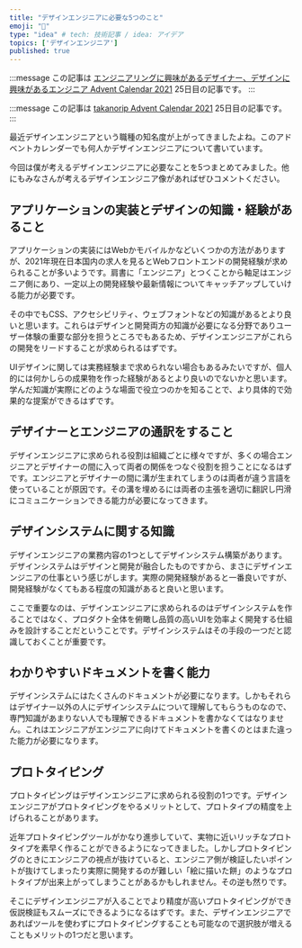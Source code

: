 ```yaml
---
title: "デザインエンジニアに必要な5つのこと"
emoji: "🐡"
type: "idea" # tech: 技術記事 / idea: アイデア
topics: ['デザインエンジニア']
published: true
---
```


:::message
この記事は [エンジニアリングに興味があるデザイナー、デザインに興味があるエンジニア Advent Calendar 2021](https://qiita.com/advent-calendar/2021/design-code) 25日目の記事です。
:::

:::message
この記事は [takanorip Advent Calendar 2021](https://adventar.org/calendars/7125) 25日目の記事です。
:::

最近デザインエンジニアという職種の知名度が上がってきましたよね。このアドベントカレンダーでも何人かデザインエンジニアについて書いています。

今回は僕が考えるデザインエンジニアに必要なことを5つまとめてみました。他にもみなさんが考えるデザインエンジニア像があればぜひコメントください。

## アプリケーションの実装とデザインの知識・経験があること

アプリケーションの実装にはWebかモバイルかなどいくつかの方法がありますが、2021年現在日本国内の求人を見るとWebフロントエンドの開発経験が求められることが多いようです。肩書に「エンジニア」とつくことから軸足はエンジニア側にあり、一定以上の開発経験や最新情報についてキャッチアップしていける能力が必要です。

その中でもCSS、アクセシビリティ、ウェブフォントなどの知識があるとより良いと思います。これらはデザインと開発両方の知識が必要になる分野でありユーザー体験の重要な部分を担うところでもあるため、デザインエンジニアがこれらの開発をリードすることが求められるはずです。

UIデザインに関しては実務経験まで求められない場合もあるみたいですが、個人的には何かしらの成果物を作った経験があるとより良いのでないかと思います。学んだ知識が実際にどのような場面で役立つのかを知ることで、より具体的で効果的な提案ができるはずです。

## デザイナーとエンジニアの通訳をすること

デザインエンジニアに求められる役割は組織ごとに様々ですが、多くの場合エンジニアとデザイナーの間に入って両者の関係をつなぐ役割を担うことになるはずです。エンジニアとデザイナーの間に溝が生まれてしまうのは両者が違う言語を使っていることが原因です。その溝を埋めるには両者の主張を適切に翻訳し円滑にコミュニケーションできる能力が必要になってきます。

## デザインシステムに関する知識

デザインエンジニアの業務内容の1つとしてデザインシステム構築があります。デザインシステムはデザインと開発が融合したものですから、まさにデザインエンジニアの仕事という感じがします。実際の開発経験があると一番良いですが、開発経験がなくてもある程度の知識があると良いと思います。

ここで重要なのは、デザインエンジニアに求められるのはデザインシステムを作ることではなく、プロダクト全体を俯瞰し品質の高いUIを効率よく開発する仕組みを設計することだということです。デザインシステムはその手段の一つだと認識しておくことが重要です。

## わかりやすいドキュメントを書く能力

デザインシステムにはたくさんのドキュメントが必要になります。しかもそれらはデザイナー以外の人にデザインシステムについて理解してもらうものなので、専門知識があまりない人でも理解できるドキュメントを書かなくてはなりません。これはエンジニアがエンジニアに向けてドキュメントを書くのとはまた違った能力が必要になります。

## プロトタイピング

プロトタイピングはデザインエンジニアに求められる役割の1つです。デザインエンジニアがプロトタイピングをやるメリットとして、プロトタイプの精度を上げられることがあります。

近年プロトタイピングツールがかなり進歩していて、実物に近いリッチなプロトタイプを素早く作ることができるようになってきました。しかしプロトタイピングのときにエンジニアの視点が抜けていると、エンジニア側が検証したいポイントが抜けてしまったり実際に開発するのが難しい「絵に描いた餅」のようなプロトタイプが出来上がってしまうことがあるかもしれません。その逆も然りです。

そこにデザインエンジニアが入ることでより精度が高いプロトタイピングができ仮説検証もスムーズにできるようになるはずです。また、デザインエンジニアであればツールを使わずにプロトタイピングすることも可能なので選択肢が増えることもメリットの1つだと思います。